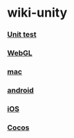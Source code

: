 # wiki-unity

### [Unit test](https://github.com/cruisechang/wiki-unity/wiki/Unit-Test)
### [WebGL](https://github.com/cruisechang/wiki-unity/wiki/WebGL)

### [mac](https://github.com/cruisechang/wiki-unity/wiki/Mac)

### [android](https://github.com/cruisechang/wiki-unity/wiki/Android)
### [iOS](https://github.com/cruisechang/wiki-unity/wiki/iOS)
### [Cocos](https://github.com/cruisechang/wiki-unity/wiki/Cocos)
